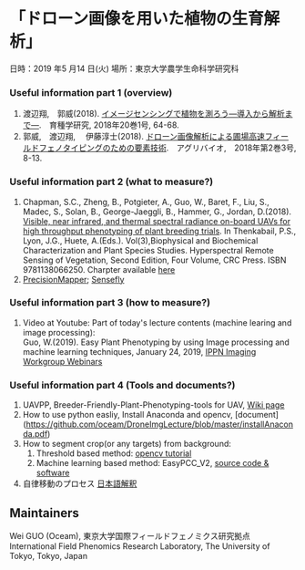 # 「ドローン画像を用いた植物の生育解析」
日時：2019 年5 月14 日(火) 
場所：東京大学農学生命科学研究科

### Useful information part 1 (overview)
1. 渡辺翔,　郭威(2018). [イメージセンシングで植物を測ろう―導入から解析まで―](https://doi.org/10.1270/jsbbr.20.W03).　育種学研究, 2018年20巻1号, 64-68.  
2. 郭威,　渡辺翔,　 伊藤淳士(2018). [ドローン画像解析による圃場高速フィールドフェノタイピングのための要素技術](http://hokuryukan-ns.co.jp/cms/books/%E3%82%A2%E3%82%B0%E3%83%AA%E3%83%90%E3%82%A4%E3%82%AA%e3%80%802018%E5%B9%B43%E6%9C%88%E5%8F%B7/).　アグリバイオ,　2018年第2巻3号, 8-13.

### Useful information part 2 (what to measure?)
1. Chapman, S.C., Zheng, B., Potgieter, A., Guo, W., Baret, F., Liu, S., Madec, S., Solan, B., George-Jaeggli, B., Hammer, G., Jordan, D.(2018). [Visible, near infrared, and thermal spectral radiance on-board UAVs for high throughput phenotyping of plant breeding trials](https://www.taylorfrancis.com/books/9780429775222/chapters/10.1201/9780429431180-25). In Thenkabail, P.S., Lyon, J.G., Huete, A.(Eds.). Vol(3),Biophysical and Biochemical Characterization and Plant Species Studies. Hyperspectral Remote Sensing of Vegetation, Second Edition, Four Volume, CRC Press. ISBN 9781138066250. Charpter available [here](https://www.researchgate.net/publication/332394918_Visible_Near_Infrared_and_Thermal_Spectral_Radiance_On-Board_UAVs_for_High-Throughput_Phenotyping_of_Plant_Breeding_Trials)
2. [PrecisionMapper](https://www.precisionmapper.com/algorithms/); [Sensefly](https://www.sensefly.com/industry/agricultural-drones-industry/)

### Useful information part 3 (how to measure?)
1. Video at Youtube: Part of today's lecture contents (machine learing and image processing):   
Guo, W.(2019). Easy Plant Phenotyping by using Image processing and machine learning techniques, January 24, 2019, [IPPN Imaging Workgroup Webinars](https://www.plant-phenotyping.org/index.php?index=782)


### Useful information part 4 (Tools and documents?)
1. UAVPP, Breeder-Friendly-Plant-Phenotyping-tools for UAV, [Wiki page](https://github.com/oceam/UAVPP/wiki/)
2. How to use python easliy, Install Anaconda and opencv, [document] (https://github.com/oceam/DroneImgLecture/blob/master/installAnaconda.pdf)
3. How to segment crop(or any targets) from background:
    1. Threshold based method: [opencv tutorial](https://docs.opencv.org/3.4.3/d7/d4d/tutorial_py_thresholding.html)
    2. Machine learning based method: EasyPCC_V2, [source code & software](https://github.com/oceam/EasyPCC_V2)
4. 自律移動のプロセス [日本語解釈](https://www.drone.jp/column/20181204120356.html)

## Maintainers
Wei GUO (Oceam), 東京大学国際フィールドフェノミクス研究拠点  
International Field Phenomics Research Laboratory, The University of Tokyo, Tokyo, Japan
